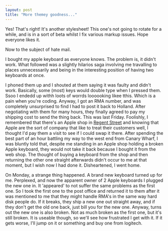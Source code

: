 ```yaml
---
layout: post
title: "More themey goodness..."
---
```

Yes! That's right! It's another stylesheet! This one's not going to rotate for
a while, and is in a sort of beta whilst I fix various markup issues. Hope
everyone likes it.

Now to the subject of hate mail.

I bought my apple keyboard as everyone knows. The problem is, it didn't work.
What followed was a slightly hilarios saga involving me travalling to places
unnecessarily and being in the interesting position of having two keyboards at
once.

I phoned them up and I shouted at them saying it was faulty and didn't work.
Basically, some (most) keys would double type when I pressed them. Ssoo I
endedd up withh loots of worrds loooooking likee tthis. Which is a pain when
you're coding. Anyway, I got an RMA number, and was completely unsurprised to
find I had to post it back to Holland. After negotiating with them for many
hours, they finally agreed to pay my shipping cost to send the thing back.
This was last Friday. Foolishly, I remembered that there's an Apple shop in
[Regent Street][1] and knowing that Apple are the sort of company that like to
treat their customers well, I thought I'd pay them a visit to see if I could
swap it there. After spending the best part of an hour battling my way to the
west end from Canary Wharf, I was bluntly told that, despite me standing in an
Apple shop holding a broken Apple keyboard, they would not take it back
because I bought it from the web shop. The thought of buying a keyboard from
the shop and then returning the other one straight afterwards didn't occur to
me at that moment, but I wish now I had done it. Disheartened, I went home.

On Monday, a strange thing happened. A brand new keyboard turned up for me.
Perplexed, and now the apparent owner of 2 Apple keyboards I plugged the new
one in. It 'appeared' to not suffer the same problems as the first one. So I
took the first one to the post office and returned it to them after it was
mentioned to me that they might handle RMA's in the same way hard disk people
do. If it breaks, they ship a new one out straight away, and if they don't get
the old one back, just bill you for the new one. Anyway, turns out the new one
is also broken. Not as much broken as the first one, but it's still broken. It
is useable though, so we'll see how frustrated I get with it. If it gets
worse, I'll jump on it or something and buy one from logitech.

   [1]: http://www.apple.com/uk/retail/regentstreet/

